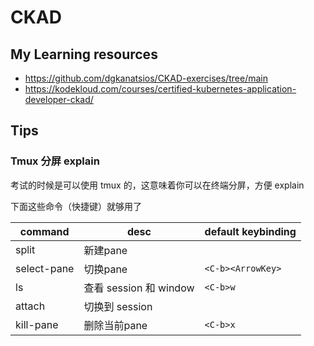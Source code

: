 # CKAD

## My Learning resources

- https://github.com/dgkanatsios/CKAD-exercises/tree/main
- https://kodekloud.com/courses/certified-kubernetes-application-developer-ckad/

## Tips

### Tmux 分屏 explain

考试的时候是可以使用 tmux 的，这意味着你可以在终端分屏，方便 explain

下面这些命令（快捷键）就够用了

| command | desc | default keybinding |
| --- | --- | --- |
| split | 新建pane | |
| select-pane | 切换pane | `<C-b><ArrowKey>` | 
| ls | 查看 session 和 window | `<C-b>w`  |
| attach | 切换到 session | |
| kill-pane | 删除当前pane | `<C-b>x` |

